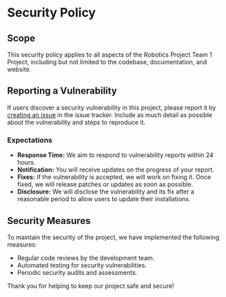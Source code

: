 # Security Policy

## Scope

This security policy applies to all aspects of the Robotics Project Team 1 Project, including but not limited to the codebase, documentation, and website.

## Reporting a Vulnerability

If users discover a security vulnerability in this project, please report it by [creating an issue](https://github.com/Robotics-Project-Team-1/Robotics-Project-Team-1/issues) in the issue tracker. Include as much detail as possible about the vulnerability and steps to reproduce it.

### Expectations

- **Response Time:** We aim to respond to vulnerability reports within 24 hours.
- **Notification:** You will receive updates on the progress of your report.
- **Fixes:** If the vulnerability is accepted, we will work on fixing it. Once fixed, we will release patches or updates as soon as possible.
- **Disclosure:** We will disclose the vulnerability and its fix after a reasonable period to allow users to update their installations.

## Security Measures

To maintain the security of the project, we have implemented the following measures:

- Regular code reviews by the development team.
- Automated testing for security vulnerabilities.
- Periodic security audits and assessments.

Thank you for helping to keep our project safe and secure!
